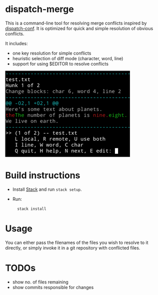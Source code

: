 # dispatch-merge
This is a command-line tool for resolving merge conflicts inspired by [dispatch-conf](https://wiki.gentoo.org/wiki/Dispatch-conf).
It is optimized for quick and simple resolution of obvious conflicts.

It includes:
* one key resolution for simple conflicts
* heuristic selection of diff mode (character, word, line)
* support for using $EDITOR to resolve conflicts

![Screenshot](.screenshot.png)

# Build instructions
* Install [Stack](http://docs.haskellstack.org/en/stable/README/#how-to-install) and run `stack setup`.
* Run:

        stack install

# Usage
You can either pass the filenames of the files you wish to resolve to it directly, or simply invoke it in a git repository with conflicted files.

# TODOs
* show no. of files remaining
* show commits responsible for changes
